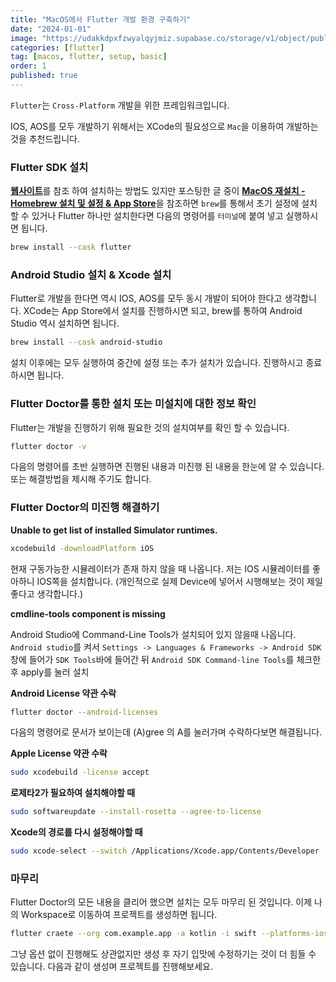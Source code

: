 ```yaml
---
title: "MacOS에서 Flutter 개발 환경 구축하기"
date: "2024-01-01"
image: "https://udakkdpxfzwyalqyjmiz.supabase.co/storage/v1/object/public/images/blog-flutter.png"
categories: [flutter]
tag: [macos, flutter, setup, basic]
order: 1
published: true
---
```


`Flutter`는 `Cross-Platform` 개발을 위한 프레임워크입니다.

IOS, AOS를 모두 개발하기 위해서는 XCode의 필요성으로 `Mac`을 이용하여 개발하는 것을 추천드립니다.

### Flutter SDK 설치

[**웹사이트**](https://flutter-ko.dev/get-started/install/macos)를 참조 하여 설치하는 방법도 있지만 포스팅한 글 중이 [**MacOS 재설치 - Homebrew 설치 및 설정 & App Store**](https://gennyoon.github.io/macos/macos-setup1/)을 참조하면 `brew`를 통해서 초기 설정에 설치 할 수 있거나 Flutter 하나만 설치한다면 다음의 명령어를 `터미널`에 붙여 넣고 실행하시면 됩니다.

```bash
brew install --cask flutter
```

### Android Studio 설치 & Xcode 설치

Flutter로 개발을 한다면 역시 IOS, AOS를 모두 동시 개발이 되어야 한다고 생각합니다. XCode는 App Store에서 설치를 진행하시면 되고, brew를 통하여 Android Studio 역시 설치하면 됩니다.

```bash
brew install --cask android-studio
```

설치 이후에는 모두 실행하여 중간에 설정 또는 추가 설치가 있습니다. 진행하시고 종료하시면 됩니다.

### Flutter Doctor를 통한 설치 또는 미설치에 대한 정보 확인

Flutter는 개발을 진행하기 위해 필요한 것의 설치여부를 확인 할 수 있습니다.

```bash
flutter doctor -v
```

다음의 명령어를 초반 실행하면 진행된 내용과 미진행 된 내용을 한눈에 알 수 있습니다. 또는 해결방법을 제시해 주기도 합니다.

### Flutter Doctor의 미진행 해결하기

**Unable to get list of installed Simulator runtimes.**

```bash
xcodebuild -downloadPlatform iOS
```

현재 구동가능한 시뮬레이터가 존재 하지 않을 때 나옵니다. 저는 IOS 시뮬레이터를 좋아하니 IOS쪽을 설치합니다. (개인적으로 실제 Device에 넣어서 시행해보는 것이 제일 좋다고 생각합니다.)

**cmdline-tools component is missing**

Android Studio에 Command-Line Tools가 설치되어 있지 않을때 나옵니다. `Android studio`를 켜서 `Settings -> Languages & Frameworks -> Android SDK` 창에 들어가 `SDK Tools`바에 들어간 뒤 `Android SDK Command-line Tools`를 체크한 후 apply를 눌러 설치

**Android License 약관 수락**

```bash
flutter doctor --android-licenses
```

다음의 명령어로 문서가 보이는데 (A)gree 의 A를 눌러가며 수락하다보면 해결됩니다.

**Apple License 약관 수락**

```bash
sudo xcodebuild -license accept
```

**로제타2가 필요하여 설치해야할 때**

```bash
sudo softwareupdate --install-rosetta --agree-to-license
```

**Xcode의 경로를 다시 설정해야할 때**

```bash
sudo xcode-select --switch /Applications/Xcode.app/Contents/Developer

```

### 마무리

Flutter Doctor의 모든 내용을 클리어 했으면 설치는 모두 마무리 된 것입니다. 이제 나의 Workspace로 이동하여 프로젝트를 생성하면 됩니다.

```bash
flutter craete --org com.example.app -a kotlin -i swift --platforms-ios,android {app_name}
```

그냥 옵션 없이 진행해도 상관없지만 생성 후 자기 입맛에 수정하기는 것이 더 힘들 수 있습니다. 다음과 같이 생성며 프로젝트를 진행해보세요.

